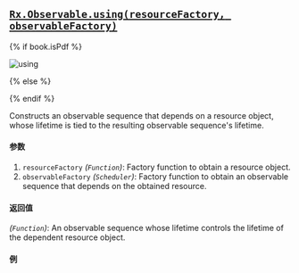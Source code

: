 ## [`Rx.Observable.using(resourceFactory, observableFactory)`](https://github.com/Reactive-Extensions/RxJS/blob/master/src/core/linq/observable/using.js)

{% if book.isPdf %}

![using](http://reactivex.io/documentation/operators/images/using.png)

{% else %}



{% endif %}

 Constructs an observable sequence that depends on a resource object, whose lifetime is tied to the resulting observable sequence's lifetime.

#### 参数
1. `resourceFactory` *(`Function`)*: Factory function to obtain a resource object.
2. `observableFactory` *(`Scheduler`)*: Factory function to obtain an observable sequence that depends on the obtained resource.

#### 返回值
*(`Function`)*: An observable sequence whose lifetime controls the lifetime of the dependent resource object.

#### 例

[](http://jsbin.com/yewaf/1/embed?js,console)
